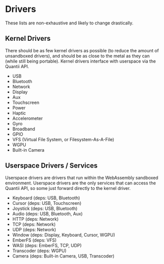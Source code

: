 # Drivers
These lists are non-exhaustive and likely to change drastically.

## Kernel Drivers
There should be as few kernel drivers as possible (to reduce the amount of
unsandboxed drivers), and should be as close to the metal as they can (while
still being portable).  Kernel drivers interface with userspace via the Quantii
API.

 - USB
 - Bluetooth
 - Network
 - Display
 - Aux
 - Touchscreen
 - Power
 - Haptic
 - Accelerometer
 - Gyro
 - Broadband
 - GPIO
 - VFS (Virtual File System, or Filesystem-As-A-File)
 - WGPU
 - Built-in Camera

## Userspace Drivers / Services
Userspace drivers are drivers that run within the WebAssembly sandboxed
environment.  Userspace drivers are the only services that can  access the
Quantii API, so some just forward directly to the kernel driver.

 - Keyboard (deps: USB, Bluetooth)
 - Cursor (deps: USB, Touchscreen)
 - Joystick (deps: USB, Bluetooth)
 - Audio (deps: USB, Bluetooth, Aux)
 - HTTP (deps: Network)
 - TCP (deps: Network)
 - UDP (deps: Network)
 - Window (deps: Display, Keyboard, Cursor, WGPU)
 - EmberFS (deps: VFS)
 - WASI (deps: EmberFS, TCP, UDP)
 - Transcoder (deps: WGPU)
 - Camera (deps: Built-in Camera, USB, Transcoder)
